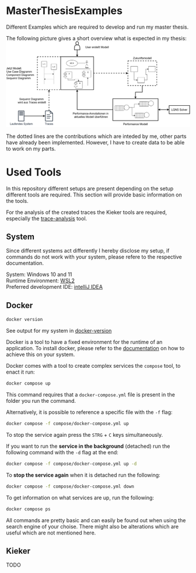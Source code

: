 # MasterThesisExamples
Different Examples which are required to develop and run my master thesis.

The following picture gives a short overview what is expected in my thesis:
![Masterarbeit.drawio.png](documentation/images/Masterarbeit.drawio.png)

The dotted lines are the contributions which are inteded by me, 
other parts have already been implemented.
However, I have to create data to be able to work on my parts.


# Used Tools

In this repository different setups are present depending on the setup different tools are required.
This section will provide basic information on the tools. 

For the analysis of the created traces the Kieker tools are required, especially the [trace-analysis](https://kieker-monitoring.readthedocs.io/en/latest/kieker-tools/Trace-Analysis-Tool.html#kieker-tools-trace-analysis-tool) tool.

## System

Since different systems act differently I hereby disclose my setup, 
if commands do not work with your system, please refere to the respective documentation.

System: Windows 10 and 11 \
Runtime Environment: [WSL2](https://learn.microsoft.com/en-us/windows/wsl/about) \
Preferred development IDE: [intelliJ IDEA](https://www.jetbrains.com/idea/) 

## Docker

````bash
docker version
````
See output for my system in [docker-version](documentation/docker-version.md)

Docker is a tool to have a fixed environment for the runtime of an application.
To install docker, please refer to the [documentation](https://docs.docker.com/get-docker/) on how to achieve this on your system.

Docker comes with a tool to create complex services the `compose` tool, to enact it run: 
```bash
docker compose up 
```
This command requires that a `docker-compose.yml` file is present in the folder you run the command.

Alternatively, it is possible to reference a specific file with the `-f` flag:
```bash
docker compose -f compose/docker-compose.yml up
```

To stop the service again press the `STRG` + `C` keys simultaneously.

If you want to run the **service in the background** (detached) run the following command with the `-d` flag at the end:
```bash
docker compose -f compose/docker-compose.yml up -d
```

To **stop the service again** when it is detached run the following:
```bash
docker compose -f compose/docker-compose.yml down
```

To get information on what services are up, run the following:
```bash
docker compose ps
```

All commands are pretty basic and can easily be found out when using the search engine of your choise.
There might also be alterations which are useful which are not mentioned here.

## Kieker

TODO

